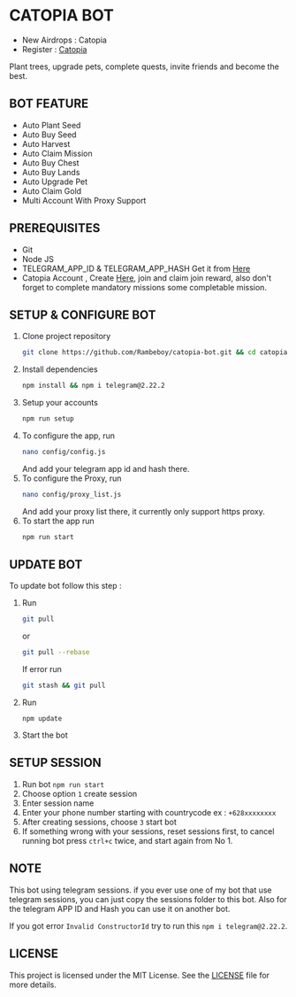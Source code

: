 # CATOPIA BOT

- New Airdrops : Catopia
- Register : [Catopia](https://t.me/catopia_game_bot)

Plant trees, upgrade pets, complete quests, invite friends and become the best.

## BOT FEATURE

- Auto Plant Seed
- Auto Buy Seed
- Auto Harvest
- Auto Claim Mission
- Auto Buy Chest
- Auto Buy Lands
- Auto Upgrade Pet 
- Auto Claim Gold
- Multi Account With Proxy Support

## PREREQUISITES

- Git
- Node JS
- TELEGRAM_APP_ID & TELEGRAM_APP_HASH Get it from [Here](https://my.telegram.org/auth?to=apps)
- Catopia Account , Create [Here](https://t.me/catopia_game_bot/), join and claim join reward, also don't forget to complete mandatory missions some completable mission.

## SETUP & CONFIGURE BOT

1. Clone project repository
   ```bash
   git clone https://github.com/Rambeboy/catopia-bot.git && cd catopia-bot
   ```
2. Install dependencies 
   ```bash
   npm install && npm i telegram@2.22.2
   ```
3. Setup your accounts
   ```bash
   npm run setup
   ```
4. To configure the app, run
   ```bash
   nano config/config.js
   ```
   And add your telegram app id and hash there.
5. To configure the Proxy, run
   ```bash
   nano config/proxy_list.js
   ```
   And add your proxy list there, it currently only support https proxy.
6. To start the app run
   ```bash
   npm run start
   ```

## UPDATE BOT

To update bot follow this step :
1. Run
   ```bash
   git pull
   ```
   or
   ```bash
   git pull --rebase
   ```
   If error run
   ```bash
   git stash && git pull
   ```
2. Run
   ```
   npm update
   ```
3. Start the bot

## SETUP SESSION

1. Run bot `npm run start`
2. Choose option `1` create session
3. Enter session name
4. Enter your phone number starting with countrycode ex : `+628xxxxxxxx`
5. After creating sessions, choose `3` start bot
6. If something wrong with your sessions, reset sessions first, to cancel running bot press `ctrl+c` twice, and start again from No 1.

## NOTE

This bot using telegram sessions. if you ever use one of my bot that use telegram sessions, you can just copy the sessions folder to this bot. Also for the telegram APP ID and Hash you can use it on another bot.

If you got error `Invalid ConstructorId` try to run this ```npm i telegram@2.22.2```.

## LICENSE

This project is licensed under the MIT License. See the [LICENSE](LICENSE) file for more details.

